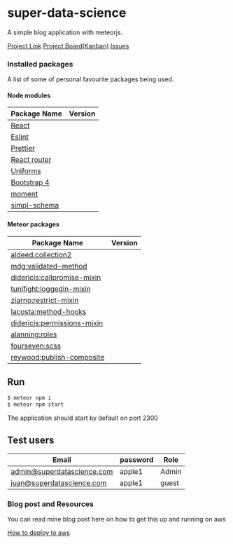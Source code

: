 # super-data-science

A simple blog application with meteorjs.

[Project Link](https://github.com/Philip-Nunoo/super-data-science)
[Project Board(Kanban)](https://github.com/Philip-Nunoo/super-data-science/projects/1?add_cards_query=is%3Aopen)
[Issues](https://github.com/Philip-Nunoo/super-data-science/issues)

### Installed packages

A list of some of personal favourite packages being used.

#### Node modules
| Package Name | Version |
|---|---|
| [React]() |  |
| [Eslint]() | |
| [Prettier]() | |
| [React router]() | |
| [Uniforms]() | |
| [Bootstrap 4]() | |
| [moment]() | |
| [simpl-schema]() | |

#### Meteor packages
| Package Name  | Version |
|---|---|
| [aldeed:collection2]() |  |
| [mdg:validated-method]() |  |
| [didericis:callpromise-mixin]() |  |
| [tunifight:loggedin-mixin]() |  |
| [ziarno:restrict-mixin]() |  |
| [lacosta:method-hooks]() |  |
| [didericis:permissions-mixin]() |  |
| [alanning:roles]() |  |
| [fourseven:scss]() |  |
| [reywood:publish-composite]() |  |

## Run

```sh
$ meteor npm i
$ meteor npm start
```

The application should start by default on port 2300

## Test users
| Email  | password  | Role  |
|---|---|---|
| admin@superdatascience.com  | apple1  | Admin  |
| juan@superdatascience.com  | apple1  | guest  |

### Blog post and Resources
You can read mine blog post here on how to get this up and running on aws

[How to deploy to aws](https://medium.com/@philipaffulnunoo/how-to-deploy-meteor-1-4-app-to-aws-ec2-in-2017-bfea1a7c308a)
